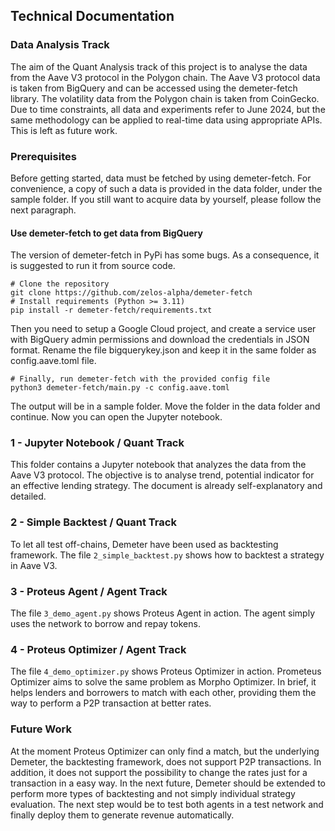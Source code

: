 ## Technical Documentation

### Data Analysis Track
The aim of the Quant Analysis track of this project is to analyse the data from the Aave V3 protocol in the Polygon chain.
The Aave V3 protocol data is taken from BigQuery and can be accessed using the demeter-fetch library.
The volatility data from the Polygon chain is taken from CoinGecko.
Due to time constraints, all data and experiments refer to June 2024, but the same methodology can be applied to real-time data using appropriate APIs.
This is left as future work.

### Prerequisites
Before getting started, data must be fetched by using demeter-fetch.
For convenience, a copy of such a data is provided in the data folder, under the sample folder.
If you still want to acquire data by yourself, please follow the next paragraph.

#### Use demeter-fetch to get data from BigQuery
The version of demeter-fetch in PyPi has some bugs.
As a consequence, it is suggested to run it from source code.

```
# Clone the repository
git clone https://github.com/zelos-alpha/demeter-fetch
# Install requirements (Python >= 3.11)
pip install -r demeter-fetch/requirements.txt
```

Then you need to setup a Google Cloud project, and create a service user with BigQuery admin permissions and download the credentials in JSON format.
Rename the file bigquerykey.json and keep it in the same folder as config.aave.toml file.
```
# Finally, run demeter-fetch with the provided config file
python3 demeter-fetch/main.py -c config.aave.toml
```
The output will be in a sample folder.
Move the folder in the data folder and continue.
Now you can open the Jupyter notebook.

### 1 - Jupyter Notebook / Quant Track
This folder contains a Jupyter notebook that analyzes the data from the Aave V3 protocol.
The objective is to analyse trend, potential indicator for an effective lending strategy.
The document is already self-explanatory and detailed.

### 2 - Simple Backtest / Quant Track
To let all test off-chains, Demeter have been used as backtesting framework.
The file `2_simple_backtest.py` shows how to backtest a strategy in Aave V3.

### 3 - Proteus Agent / Agent Track
The file `3_demo_agent.py` shows Proteus Agent in action.
The agent simply uses the network to borrow and repay tokens.

### 4 - Proteus Optimizer / Agent Track
The file `4_demo_optimizer.py` shows Proteus Optimizer in action.
Prometeus Optimizer aims to solve the same problem as Morpho Optimizer.
In brief, it helps lenders and borrowers to match with each other, providing them the way to perform a P2P transaction at better rates.

### Future Work
At the moment Proteus Optimizer can only find a match, but the underlying Demeter, the backtesting framework, does not support P2P transactions.
In addition, it does not support the possibility to change the rates just for a transaction in a easy way.
In the next future, Demeter should be extended to perform more types of backtesting and not simply individual strategy evaluation.
The next step would be to test both agents in a test network and finally deploy them to generate revenue automatically.
